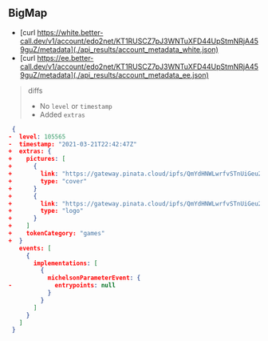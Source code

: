 ## BigMap

* [curl https://white.better-call.dev/v1/account/edo2net/KT1RUSCZ7pJ3WNTuXFD44UpStmNRjA459guZ/metadata](./api_results/account_metadata_white.json)
* [curl https://ee.better-call.dev/v1/account/edo2net/KT1RUSCZ7pJ3WNTuXFD44UpStmNRjA459guZ/metadata](./api_results/account_metadata_ee.json)

> diffs
> * No `level` or `timestamp`
> * Added `extras`

```json
 {
-  level: 105565
-  timestamp: "2021-03-21T22:42:47Z"
+  extras: {
+    pictures: [
+      {
+        link: "https://gateway.pinata.cloud/ipfs/QmYdHNWLwrfvSTnUiGeu2jGLbMriz8KgDbUjLeSofXJKGX"
+        type: "cover"
+      }
+      {
+        link: "https://gateway.pinata.cloud/ipfs/QmYdHNWLwrfvSTnUiGeu2jGLbMriz8KgDbUjLeSofXJKGX"
+        type: "logo"
+      }
+    ]
+    tokenCategory: "games"
+  }
   events: [
     {
       implementations: [
         {
           michelsonParameterEvent: {
-            entrypoints: null
           }
         }
       ]
     }
   ]
 }
```